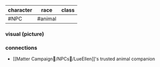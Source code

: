 | character | race   | class |
| --------- | ------ | ----- |
| #NPC   | #animal |       |

### visual (picture)
### connections
- [[Matter Campaign📁/NPCs🤖/LueEllen]]'s trusted animal companion 